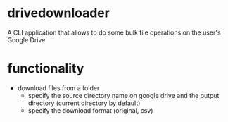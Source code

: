 # drivedownloader
A CLI application that allows to do some bulk file operations on the user's Google Drive

# functionality
- download files from a folder
  - specify the source directory name on google drive and the output directory (current directory by default)
  - specify the download format (original, csv)

